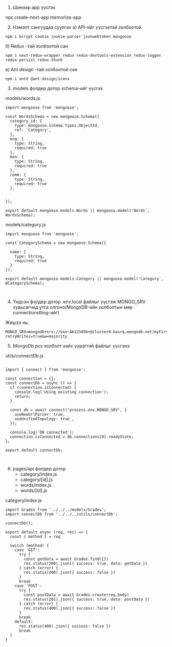 1. Шинээр app үүсгэх


npx create-next-app memorize-app

2. Нэмэлт сангуудаа суулгах
a) API-ийг үүсгэхтэй холбоотой
```
npm i bcrypt cookie cookie-parser jsonwebtoken mongoose
```

б) Redux -тай холбоотой сан
```
npm i next-redux-wrapper redux redux-devtools-extension redux-logger redux-persist redux-thunk
```

в) Ant.design -тай холбоотой сан
```
npm i antd @ant-design/icons
```
3. models фолдер дотор schema-ийг үүсгэх

models/words.js
```
import mongoose from 'mongoose';

const WordsSchema = new mongoose.Schema({
  category_id: {
    type: mongoose.Schema.Types.ObjectId,
    ref: 'Category',
  },
  eng: {
    type: String,
    required: true
  },
  mon: {
    type: String,
    required: true
  },
  comm: {
    type: String,
    required: true
  },


});

export default mongoose.models.Words || mongoose.model('Words', WordsSchema);

```

models/category.js

```
import mongoose from 'mongoose';

const CategorySchema = new mongoose.Schema({

  name: {
    type: String,
    required: true
  }
});

export default mongoose.models.Category || mongoose.model('Category', WCategorySchema);



```


4. Үндсэн фолдер дотор .env.local файлыг үүсгэж MONGO_SRV хувьсагчид утга олгоно(MongoDB-ийн холболтын мөр connectionstting-ийг)

Жишээ нь:
```
MONGO_SRV=mongodb+srv://exe:Ab123456+@cluster0.basrq.mongodb.net/myFirstDatabase?retryWrites=true&w=majority

```
5. MongoDb рүү холболт хийх үүрэгтэй файлыг үүсгэнэ

utils/connectDb.js

```

import { connect } from 'mongoose';

const connection = {};
const connectDb = async () => {
  if (connection.isConnected) {
    console.log('Using existing connection');
    return;
  }

  const db = await connect("process.env.MONGO_SRV", {
    useNewUrlParser: true,
    useUnifiedTopology: true ,    
  });

  console.log('DB connected');
  connection.isConnected = db.connections[0].readyState;
};

export default connectDb;



```


6. pages/api фолдер дотор 
   * category/index.js
   * category/[id].js
   * words/index.js
   * words/[id].js

category/index.js
```
import Grades from '../../../models/Grades';
import connectDb from '../../../utils/connectDb';

connectDb();

export default async (req, res) => {
  const { method } = req

  switch (method) {
    case 'GET':
      try {
        const getData = await Grades.find({})
        res.status(200).json({ success: true, data: getData })
      } catch (error) {
        res.status(400).json({ success: false })
      }
      break
    case 'POST':
      try {
        const postData = await Grades.create(req.body)
        res.status(201).json({ success: true, data: postData })
      } catch (error) {
        res.status(400).json({ success: false })
      }
      break
    default:
      res.status(400).json({ success: false })
      break
  }
}


```

